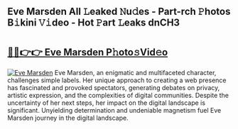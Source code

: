 ## Eve Marsden All 𝙻eaked 𝙽u𝚍es - Part-rch 𝙿hotos B𝚒kini 𝚅𝚒deo - Hot 𝙿art 𝙻eaks dnCH3

# <h2><a href="http://ld21wq.urlbe.top/?page=Eve+Marsden">🔗🔗👉👉 Eve Marsden P𝚑oto𝚜Vid𝚎o</a></h2>

[![Eve Marsden](https://i.imgur.com/eBuTRDB.gif)](http://ld21wq.urlbe.top/?page=Eve+Marsden)
Eve Marsden, an enigmatic and multifaceted character, challenges simple labels. Her unique approach to creating a web presence has fascinated and provoked spectators, generating debates on privacy, artistic expression, and the complexities of digital communities. Despite the uncertainty of her next steps, her impact on the digital landscape is significant. Unyielding determination and undeniable magnetism fuel Eve Marsden journey in the digital landscape.
